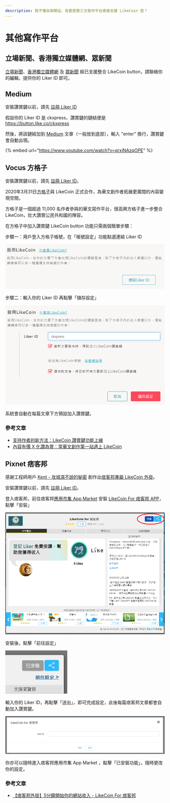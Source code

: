```yaml
---
description: 我不懂自架網站，有甚麼第三方寫作平台直接支援 LikeCoin 麼？
---
```


# 其他寫作平台

## 立場新聞、香港獨立媒體網、眾新聞 <a id="standnews-inmedia-hkcnews"></a>

[立場新聞](https://www.thestandnews.com/)、[香港獨立媒體網](https://www.inmediahk.net/) 及 [眾新聞](https://www.hkcnews.com/) 經已支援整合 LikeCoin button，請聯絡你的編輯，提供你的 Liker ID 即可。

## Medium

安裝讚賞鍵以前，請先 [註冊 Liker ID](https://docs.like.co/v/zh/user-guide/liker-id/register)  
  
假設你的 Liker ID 是 ckxpress，讚賞鍵的鏈結便是 https://button.like.co/ckxpress 

然後，將該鏈結加到 [Medium](https://medium.com/) 文章（一般放到底部），輸入 "enter" 換行，讚賞鍵會自動出現。

{% embed url="https://www.youtube.com/watch?v=qrxiNAzqOPE" %}

## Vocus 方格子 <a id="vocus"></a>

安裝讚賞鍵以前，請先 [註冊 Liker ID](https://docs.like.co/v/zh/user-guide/liker-id/register)。

2020年3月31日[方格子](https://vocus.cc/)與 LikeCoin 正式合作，為華文創作者拓展更廣闊的內容變現空間。

方格子是一個超過 11,000 名作者參與的華文寫作平台，很高興方格子進一步整合 LikeCoin，壯大讚賞公民共和國的陣容。

在方格子中加入讚賞鍵 LikeCoin button 功能只需兩個簡單步驟：

步驟一：用戶登入方格子帳號，在「帳號設定」功能點選連結 Liker ID

![](../../../.gitbook/assets/vocus-1.png)

步驟二：輸入你的 Liker ID 再點擊「儲存設定」

![](../../../.gitbook/assets/vocus-2.png)

系統會自動在每篇文章下方預設加入讚賞鍵。​

### 參考文章

* [支持作者的新方法：LikeCoin 讚賞鍵功能上線](https://vocus.cc/writer_support/5e733005fd897800014b649f)
* [內容有價 X 化讚為賞：當華文創作第一站遇上 LikeCoin](https://vocus.cc/vocus_story/5e7837c6fd897800014ec41e)

## Pixnet 痞客邦 <a id="pixnet"></a>

感謝工程師用戶 [Kent - 攻城濕不說的秘密](https://www.facebook.com/Kent-%E6%94%BB%E5%9F%8E%E6%BF%95%E4%B8%8D%E8%AA%AA%E7%9A%84%E7%A7%98%E5%AF%86-416237552537339/) 創作出[痞客邦專屬 LikeCoin 外掛](https://appmarket.pixnet.tw/#!/addon/1331)。

安裝讚賞鍵以前，請先 [註冊 Liker ID](https://docs.like.co/v/zh/user-guide/liker-id/register)。

登入痞客邦，前往痞客邦[應用市集 App Market](https://appmarket.pixnet.tw/#!/addons) 安裝 [LikeCoin For 痞客邦 APP](https://appmarket.pixnet.tw/#!/addon/1331)，點擊「安裝」

![](../../../.gitbook/assets/pixnet-1.png)

安裝後，點擊「前往設定」

![](../../../.gitbook/assets/pixnet-2.png)

輸入你的 Liker ID，再點擊「送出」，即可完成設定，此後每篇痞客邦文章都會自動加入讚賞鍵。

![](../../../.gitbook/assets/pixnet-3.png)

你亦可以隨時進入痞客邦應用市集 App Market ，點擊「已安裝功能」，隨時更改你的設定。

### 參考文章

* [【痞客邦外掛】5分鐘開始你的網站收入 - LikeCoin For 痞客邦](http://www.blog3c.net/blog/post/318696986-%e3%80%90%e7%97%9e%e5%ae%a2%e9%82%a6%e5%a4%96%e6%8e%9b%e3%80%915%e5%88%86%e9%90%98%e9%96%8b%e5%a7%8b%e4%bd%a0%e7%9a%84%e7%b6%b2%e7%ab%99%e6%94%b6%e5%85%a5---likec)

